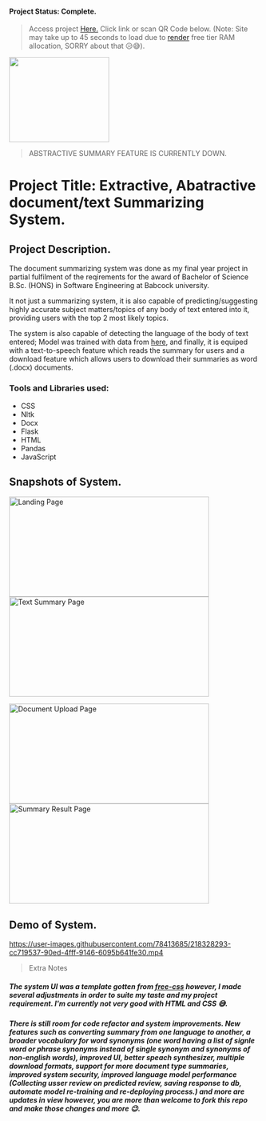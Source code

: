 #### Project Status: Complete.
> Access project <a href="https://doc-summary.onrender.com/">Here.</a> Click link or scan QR Code below. (Note: Site may take up to 45 seconds to load due to <a href="https://render.com/">render</a> free tier RAM allocation, SORRY about that 😥😅).
<img src= "https://user-images.githubusercontent.com/78413685/215292334-dfa2c9ae-0b2c-4273-8491-755da49e93e5.png" width="200" height="170">

> ABSTRACTIVE SUMMARY FEATURE IS CURRENTLY DOWN.


# Project Title: Extractive, Abatractive document/text Summarizing System.
## Project Description.
The document summarizing system was done as my final year project in partial fulfilment of the reqirements for the award of Bachelor of Science B.Sc. (HONS) in Software Engineering at Babcock university.   

It not just a summarizing system, it is also capable of predicting/suggesting highly accurate subject matters/topics of any body of text entered into it, providing users with the top 2 most likely topics.   

The system is also capable of detecting the language of the body of text entered; Model was trained with data from <a href="https://www.kaggle.com/datasets/emirhanai/language-detect-artificial-intelligence-software?select=language_detection.csv">here<a/>, and finally, it is equiped with a text-to-speech feature which reads the summary for users and a download feature which allows users to download their summaries as word (.docx) documents.

### Tools and Libraries used:
* CSS
* Nltk
* Docx
* Flask
* HTML
* Pandas
* JavaScript

## Snapshots of System.

<img src= "https://user-images.githubusercontent.com/78413685/218051755-9fc866c0-d0a3-46f5-b3f5-55759f31961a.png" width="400" height="200" alt="Landing Page"><img src= "https://user-images.githubusercontent.com/78413685/218051698-31482e3d-4505-4122-9d97-7e0e24c0820c.png" width="400" height="200" alt="Text Summary Page">

<img src= "https://user-images.githubusercontent.com/78413685/218051711-04c9e3ac-b39c-4722-b6c5-be81f2b16f46.png" width="400" height="200" alt="Document Upload Page"><img src= "https://user-images.githubusercontent.com/78413685/214431479-aae08584-b96e-4934-a205-45a315d6cb94.png" width="400" height="200" alt="Summary Result Page">


## Demo of System.
https://user-images.githubusercontent.com/78413685/218328293-cc719537-90ed-4fff-9146-6095b641fe30.mp4

> Extra Notes   
##### The system UI was a template gotten from <a href="https://www.free-css.com/free-css-templates/page277/blueneek">free-css</a> however, I made several adjustments in order to suite my taste and my project requirement. I'm currently not very good with HTML and CSS 😅.   
##### There is still room for code refactor and system improvements. New features such as converting summary from one language to another, a broader vocabulary for word synonyms (one word having a list of signle word or phrase synonyms instead of single synonym and synonyms of non-english words), improved UI, better speach synthesizer, multiple download formats, support for more document type summaries, improved system security, improved language model performance (Collecting usser review on predicted review, saving response to db, automate model re-training and re-deploying process.) and more are updates in view however, you are more than welcome to fork this repo and make those changes and more 😉.
